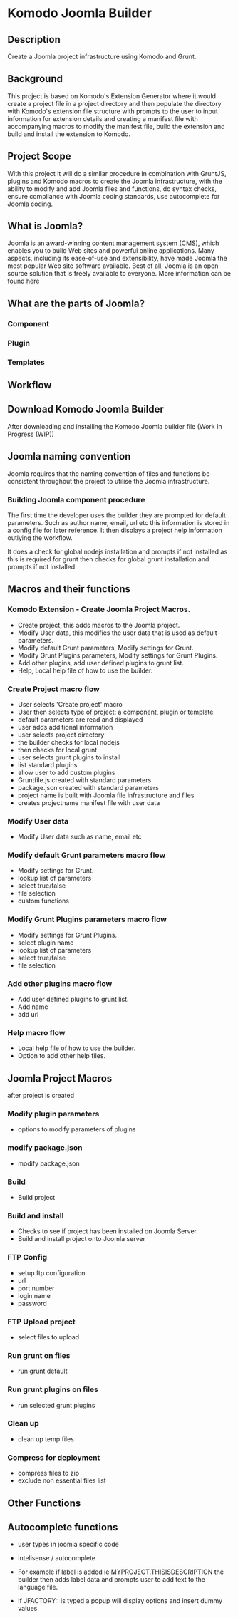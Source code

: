 # Komodo Joomla Builder
## Description
Create a Joomla project infrastructure using Komodo and Grunt.

## Background
This project is based on Komodo's Extension Generator where it would create a project file in a project directory and then populate the directory with Komodo's extension file structure with prompts to the user to input information for extension details and creating a manifest file with accompanying macros to modify the manifest file, build the extension and build and install the extension to Komodo.

## Project Scope
With this project it will do a similar procedure in combination with GruntJS, plugins and Komodo macros to create the Joomla infrastructure, with the ability to modify and add Joomla files and functions, do syntax checks, ensure compliance with Joomla coding standards, use autocomplete for Joomla coding.

## What is Joomla?
Joomla is an award-winning content management system (CMS), which enables you to build Web sites and powerful online applications. Many aspects, including its ease-of-use and extensibility, have made Joomla the most popular Web site software available. Best of all, Joomla is an open source solution that is freely available to everyone.
More information can be found [here](http://www.joomla.org/)

## What are the parts of Joomla?

### Component

### Plugin

### Templates

## Workflow
## Download Komodo Joomla Builder
After downloading and installing the Komodo Joomla builder file (Work In Progress (WIP))

## Joomla naming convention
Joomla requires that the naming convention of files and functions be consistent throughout the project to utilise the Joomla infrastructure.

### Building Joomla component procedure
The first time the developer uses the builder they are prompted for default parameters.
Such as author name, email, url etc this information is stored in a config file for later reference.
It then displays a project help information outlying the workflow.

It does a check for global nodejs installation and prompts if not installed as this is required for grunt
then checks for global grunt installation and prompts if not installed.

## Macros and their functions
### Komodo Extension - Create Joomla Project Macros.
* Create project, this adds macros to the Joomla project.
* Modify User data, this modifies the user data that is used as default parameters.
* Modify default Grunt parameters, Modify settings for Grunt.
* Modify Grunt Plugins parameters, Modify settings for Grunt Plugins.
* Add other plugins, add user defined plugins to grunt list.
* Help, Local help file of how to use the builder.

### Create Project macro flow
* User selects 'Create project' macro
* User then selects type of project: a component, plugin or template
* default parameters are read and displayed
* user adds additional information
* user selects project directory
* the builder checks for local nodejs
* then checks for local grunt
* user selects grunt plugins to install
* list standard plugins
* allow user to add custom plugins
* Gruntfile.js created with standard parameters
* package.json created with standard parameters
* project name is built with Joomla file infrastructure and files
* creates projectname manifest file with user data

### Modify User data
* Modify User data such as name, email etc

### Modify default Grunt parameters macro flow
* Modify settings for Grunt.
* lookup list of parameters
* select true/false
* file selection
* custom functions

### Modify Grunt Plugins parameters macro flow
* Modify settings for Grunt Plugins.
* select plugin name
* lookup list of parameters
* select true/false
* file selection

### Add other plugins macro flow
* Add user defined plugins to grunt list.
* Add name
* add url

### Help macro flow
* Local help file of how to use the builder.
* Option to add other help files.


## Joomla Project Macros
after project is created
### Modify plugin parameters
* options to modify parameters of plugins

### modify package.json
* modify package.json

### Build
* Build project

### Build and install
* Checks to see if project has been installed on Joomla Server
* Build and install project onto Joomla server

### FTP Config
* setup ftp configuration
* url
* port number
* login name
* password

### FTP Upload project
* select files to upload

### Run grunt on files
* run grunt default

### Run grunt plugins on files
* run selected grunt plugins

### Clean up
* clean up temp files

### Compress for deployment
* compress files to zip
* exclude non essential files list

## Other Functions

## Autocomplete functions
* user types in joomla specific code

* intelisense / autocomplete

* For example if label is added ie MYPROJECT.THISISDESCRIPTION the builder then adds label data and prompts user to add text to the language file.

* if JFACTORY:: is typed a popup will display options and insert dummy values


<script>
  (function(i,s,o,g,r,a,m){i['GoogleAnalyticsObject']=r;i[r]=i[r]||function(){
  (i[r].q=i[r].q||[]).push(arguments)},i[r].l=1*new Date();a=s.createElement(o),
  m=s.getElementsByTagName(o)[0];a.async=1;a.src=g;m.parentNode.insertBefore(a,m)
  })(window,document,'script','//www.google-analytics.com/analytics.js','ga');

  ga('create', 'UA-66284973-1', 'auto');
  ga('send', 'pageview');

</script>
